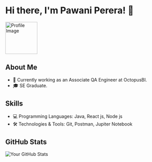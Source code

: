 # Hi there, I'm Pawani Perera! 👋 
<img src="https://i.pinimg.com/originals/e7/26/c7/e726c74ac081eed50feee1433d12c998.gif" alt="Profile Image" width="100" height="100">

## About Me

- 💼 Currently working as an Associate QA Engineer at OctopusBI.
- 🎓 SE Graduate.
  
## Skills

- 💻 Programming Languages: Java, React js, Node js
- 🛠️ Technologies & Tools: Git, Postman, Jupiter Notebook

## GitHub Stats

![Your GitHub Stats](https://github-readme-stats.vercel.app/api?username=yourusername&show_icons=true&hide_title=true&hide=contribs)


